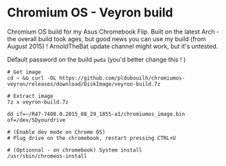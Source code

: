Chromium OS - Veyron build
=========================

Chromium OS build for my Asus Chromebook Flip. Built on the latest Arch - the overall build took ages, but good news you can use my build (from August 2015) ! ArnoldTheBat update channel might work, but it's untested.

Default password on the build `pwda` (you'd better change this ! )

	# Get image 
	cd ~ && curl -OL https://github.com/pldubouilh/chromiumos-veyron/releases/download/DiskImage/veyron-build.7z
	
	# Extract image
	7z x veyron-build.7z 
	
	dd if=~/R47-7408.0.2015_08_29_1855-a1/chromiumos_image.bin of=/dev/SDyourdrive 
	
	# (Enable dev mode on Chrome OS)
	# Plug drive on the chromebook, restart pressing CTRL+U
	
	# (Optionnal - on chromebook) System install
	/usr/sbin/chromeos-install
